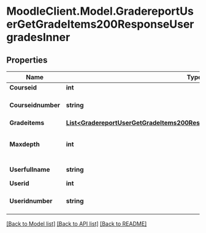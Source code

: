 # MoodleClient.Model.GradereportUserGetGradeItems200ResponseUsergradesInner

## Properties

Name | Type | Description | Notes
------------ | ------------- | ------------- | -------------
**Courseid** | **int** | course id | [optional] 
**Courseidnumber** | **string** | course idnumber | [optional] [default to "null"]
**Gradeitems** | [**List&lt;GradereportUserGetGradeItems200ResponseUsergradesInnerGradeitemsInner&gt;**](GradereportUserGetGradeItems200ResponseUsergradesInnerGradeitemsInner.md) |  | [optional] 
**Maxdepth** | **int** | table max depth (needed for printing it) | [optional] [default to null]
**Userfullname** | **string** | user fullname | [optional] 
**Userid** | **int** | user id | [optional] 
**Useridnumber** | **string** | user idnumber | [optional] [default to "null"]

[[Back to Model list]](../README.md#documentation-for-models) [[Back to API list]](../README.md#documentation-for-api-endpoints) [[Back to README]](../README.md)

